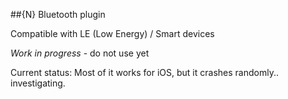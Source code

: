 ##{N} Bluetooth plugin

Compatible with LE (Low Energy) / Smart devices

_Work in progress_ - do not use yet

Current status: Most of it works for iOS, but it crashes randomly.. investigating.
